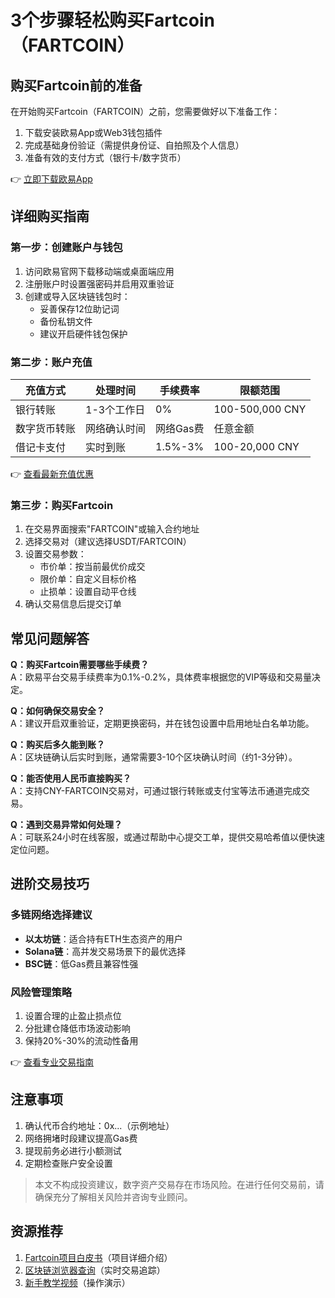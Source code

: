 # 3个步骤轻松购买Fartcoin（FARTCOIN）

## 购买Fartcoin前的准备

在开始购买Fartcoin（FARTCOIN）之前，您需要做好以下准备工作：

1. 下载安装欧易App或Web3钱包插件
2. 完成基础身份验证（需提供身份证、自拍照及个人信息）
3. 准备有效的支付方式（银行卡/数字货币）

👉 [立即下载欧易App](https://bit.ly/okx_welcome)

## 详细购买指南

### 第一步：创建账户与钱包

1. 访问欧易官网下载移动端或桌面端应用
2. 注册账户时设置强密码并启用双重验证
3. 创建或导入区块链钱包时：
   - 妥善保存12位助记词
   - 备份私钥文件
   - 建议开启硬件钱包保护

### 第二步：账户充值

| 充值方式 | 处理时间 | 手续费率 | 限额范围 |
|---------|----------|----------|----------|
| 银行转账 | 1-3个工作日 | 0% | 100-500,000 CNY |
| 数字货币转账 | 网络确认时间 | 网络Gas费 | 任意金额 |
| 借记卡支付 | 实时到账 | 1.5%-3% | 100-20,000 CNY |

👉 [查看最新充值优惠](https://bit.ly/okx_welcome)

### 第三步：购买Fartcoin

1. 在交易界面搜索"FARTCOIN"或输入合约地址
2. 选择交易对（建议选择USDT/FARTCOIN）
3. 设置交易参数：
   - 市价单：按当前最优价成交
   - 限价单：自定义目标价格
   - 止损单：设置自动平仓线
4. 确认交易信息后提交订单

## 常见问题解答

**Q：购买Fartcoin需要哪些手续费？**  
A：欧易平台交易手续费率为0.1%-0.2%，具体费率根据您的VIP等级和交易量决定。

**Q：如何确保交易安全？**  
A：建议开启双重验证，定期更换密码，并在钱包设置中启用地址白名单功能。

**Q：购买后多久能到账？**  
A：区块链确认后实时到账，通常需要3-10个区块确认时间（约1-3分钟）。

**Q：能否使用人民币直接购买？**  
A：支持CNY-FARTCOIN交易对，可通过银行转账或支付宝等法币通道完成交易。

**Q：遇到交易异常如何处理？**  
A：可联系24小时在线客服，或通过帮助中心提交工单，提供交易哈希值以便快速定位问题。

## 进阶交易技巧

### 多链网络选择建议
- **以太坊链**：适合持有ETH生态资产的用户
- **Solana链**：高并发交易场景下的最优选择
- **BSC链**：低Gas费且兼容性强

### 风险管理策略
1. 设置合理的止盈止损点位
2. 分批建仓降低市场波动影响
3. 保持20%-30%的流动性备用

👉 [查看专业交易指南](https://bit.ly/okx_welcome)

## 注意事项

1. 确认代币合约地址：0x...（示例地址）
2. 网络拥堵时段建议提高Gas费
3. 提现前务必进行小额测试
4. 定期检查账户安全设置

> 本文不构成投资建议，数字资产交易存在市场风险。在进行任何交易前，请确保充分了解相关风险并咨询专业顾问。

## 资源推荐

1. [Fartcoin项目白皮书](https://bit.ly/okx_welcome)（项目详细介绍）
2. [区块链浏览器查询](https://bit.ly/okx_welcome)（实时交易追踪）
3. [新手教学视频](https://bit.ly/okx_welcome)（操作演示）